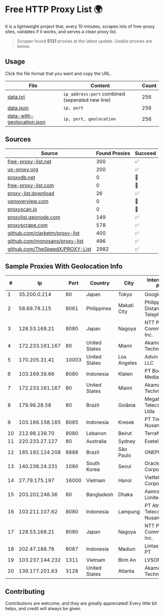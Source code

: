 
# Free HTTP Proxy List 🌍

It is a lightweight project that, every 10 minutes, scrapes lots of free-proxy sites, validates if it works, and serves a clean proxy list.


> Scraper found **5131** proxies at the latest update. Usable proxies are below.

## Usage

Click the file format that you want and copy the URL.


|File|Content|Count|
|----|-------|-----|
|[data.txt](https://raw.githubusercontent.com/themiralay/Proxy-List-World/master/data.txt)|`ip_address:port` combined (seperated new line)|256|
|[data.json](https://raw.githubusercontent.com/themiralay/Proxy-List-World/master/data.json)|`ip, port`|256|
|[data-with-geolocation.json](https://raw.githubusercontent.com/themiralay/Proxy-List-World/master/data-with-geolocation.json)|`ip, port, geolocation`|256|

## Sources

|Source|Found Proxies|Succeed|
|------|-------------|-------|
|[free-proxy-list.net](https://free-proxy-list.net)|300|✅|
|[us-proxy.org](https://www.us-proxy.org)|200|✅|
|[proxydb.net](http://proxydb.net)|0|🚫|
|[free-proxy-list.com](https://free-proxy-list.com/?page=&port=&type%5B%5D=http&type%5B%5D=https&up_time=0&search=Search)|0|🚫|
|[proxy-list.download](https://www.proxy-list.download/HTTP)|26|✅|
|[vpnoverview.com](https://vpnoverview.com/privacy/anonymous-browsing/free-proxy-servers)|0|🚫|
|[proxyscan.io](https://www.proxyscan.io)|0|🚫|
|[proxylist.geonode.com](https://proxylist.geonode.com/api/proxy-list?limit=300&page=1&sort_by=lastChecked&sort_type=desc&protocols=http,https)|149|✅|
|[proxyscrape.com](https://api.proxyscrape.com/v2/?request=displayproxies&protocol=http&timeout=10000&country=all&ssl=all&anonymity=all)|578|✅|
|[github.com/clarketm/proxy-list](https://raw.githubusercontent.com/clarketm/proxy-list/master/proxy-list-raw.txt)|400|✅|
|[github.com/monosans/proxy-list](https://raw.githubusercontent.com/monosans/proxy-list/main/proxies/http.txt)|496|✅|
|[github.com/TheSpeedX/PROXY-List](https://raw.githubusercontent.com/TheSpeedX/PROXY-List/master/http.txt)|2982|✅|


## Sample Proxies With Geolocation Info

|#|Ip|Port|Country|City|Internet Service Provider|
|-|--|----|-------|----|-------------------------|
|1|35.200.0.214|80|Japan|Tokyo|Google LLC|
|2|58.69.78.115|8081|Philippines|Makati City|Philippine Long Distance Telephone Co.|
|3|128.53.168.21|8080|Japan|Nagoya|NTT PC Communications, Inc.|
|4|172.233.161.167|80|United States|Miami|Akamai Technologies, Inc.|
|5|170.205.31.41|10003|United States|Los Angeles|Advin Services LLC|
|6|103.169.39.66|8080|Indonesia|Klaten|PT Boombas Carlo Medianet|
|7|172.233.161.167|80|United States|Miami|Akamai Technologies, Inc.|
|8|179.96.28.58|80|Brazil|Goiânia|Megatelecom Telecomunicacoes Ltda|
|9|103.166.158.165|8085|Indonesia|Kresek|PT Timor Lintas Nusantara|
|10|212.98.139.70|8080|Lebanon|Beirut|TerraNet sal|
|11|220.233.27.127|80|Australia|Sydney|Exetel Pty Ltd|
|12|185.192.124.208|8888|Brazil|São Paulo|ONEPROVIDER|
|13|140.238.24.231|1080|South Korea|Seoul|Oracle Corporation|
|14|27.79.175.197|16000|Vietnam|Hanoi|Viettel Corporation|
|15|203.202.248.36|80|Bangladesh|Dhaka|Aamra Networks Limited|
|16|103.211.107.62|8080|Indonesia|Lampung|PT Atmega Telecomindo Nusantara|
|17|128.53.168.21|8080|Japan|Nagoya|NTT PC Communications, Inc.|
|18|202.47.188.76|8087|Indonesia|Madiun|Lintas Data Prima, PT|
|19|103.237.144.232|1311|Vietnam|Bình An|LVSOFT|
|20|139.177.201.63|3128|United States|Atlanta|Akamai Technologies, Inc.|



## Contributing

Contributions are welcome, and they are greatly appreciated! Every
little bit helps, and credit will always be given.

